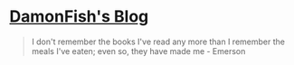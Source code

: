 [DamonFish's Blog](damonfish.github.io)
================================

> I don't remember the books I've read any more than I remember the meals I've eaten; even so, they have made me - Emerson
